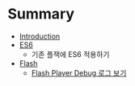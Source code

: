 # Summary

* [Introduction](README.md)
* [ES6](es6/readme.md)
   * 기존 플잭에 ES6 적용하기
* [Flash](flash/readme.md)
   * [Flash Player Debug 로그 보기](flash/turn-on-flash-debugger.md)

